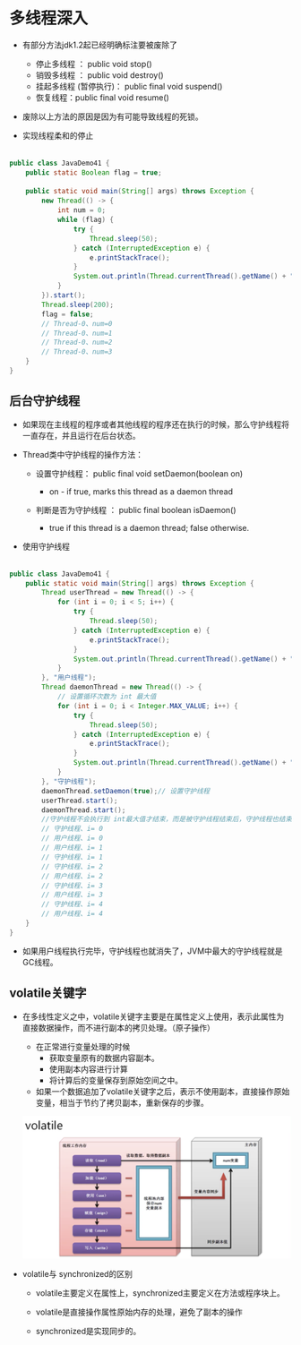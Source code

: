 # 多线程深入

* 有部分方法jdk1.2起已经明确标注要被废除了
    * 停止多线程 ： public void stop()
    * 销毁多线程 ： public void destroy()
    * 挂起多线程 (暂停执行)： public final void suspend()
    * 恢复线程：public final void resume()

* 废除以上方法的原因是因为有可能导致线程的死锁。

* 实现线程柔和的停止

```java

public class JavaDemo41 {
    public static Boolean flag = true;

    public static void main(String[] args) throws Exception {
        new Thread(() -> {
            int num = 0;
            while (flag) {
                try {
                    Thread.sleep(50);
                } catch (InterruptedException e) {
                    e.printStackTrace();
                }
                System.out.println(Thread.currentThread().getName() + "、num=" + num++);
            }
        }).start();
        Thread.sleep(200);
        flag = false;
        // Thread-0、num=0
        // Thread-0、num=1
        // Thread-0、num=2
        // Thread-0、num=3
    }
}
```

## 后台守护线程

* 如果现在主线程的程序或者其他线程的程序还在执行的时候，那么守护线程将一直存在，并且运行在后台状态。

* Thread类中守护线程的操作方法：
    * 设置守护线程： public final void setDaemon​(boolean on)
        * on - if true, marks this thread as a daemon thread

    * 判断是否为守护线程 ： public final boolean isDaemon​()
        * true if this thread is a daemon thread; false otherwise.

* 使用守护线程

```java

public class JavaDemo41 {
    public static void main(String[] args) throws Exception {
        Thread userThread = new Thread(() -> {
            for (int i = 0; i < 5; i++) {
                try {
                    Thread.sleep(50);
                } catch (InterruptedException e) {
                    e.printStackTrace();
                }
                System.out.println(Thread.currentThread().getName() + "、i= " + i);
            }
        }, "用户线程");
        Thread daemonThread = new Thread(() -> {
            // 设置循环次数为 int 最大值
            for (int i = 0; i < Integer.MAX_VALUE; i++) {
                try {
                    Thread.sleep(50);
                } catch (InterruptedException e) {
                    e.printStackTrace();
                }
                System.out.println(Thread.currentThread().getName() + "、i= " + i);
            }
        }, "守护线程");
        daemonThread.setDaemon(true);// 设置守护线程
        userThread.start();
        daemonThread.start();
        //守护线程不会执行到 int最大值才结束，而是被守护线程结束后，守护线程也结束
        // 守护线程、i= 0
        // 用户线程、i= 0
        // 用户线程、i= 1
        // 守护线程、i= 1
        // 守护线程、i= 2
        // 用户线程、i= 2
        // 守护线程、i= 3
        // 用户线程、i= 3
        // 守护线程、i= 4
        // 用户线程、i= 4
    }
}
```

* 如果用户线程执行完毕，守护线程也就消失了，JVM中最大的守护线程就是GC线程。

## volatile关键字

* 在多线性定义之中，volatile关键字主要是在属性定义上使用，表示此属性为直接数据操作，而不进行副本的拷贝处理。（原子操作）
    * 在正常进行变量处理的时候
        * 获取变量原有的数据内容副本。
        * 使用副本内容进行计算
        * 将计算后的变量保存到原始空间之中。
    * 如果一个数据追加了volatile关键字之后，表示不使用副本，直接操作原始变量，相当于节约了拷贝副本，重新保存的步骤。

    ![](../img/volatile.png)


* volatile与 synchronized的区别

    * volatile主要定义在属性上，synchronized主要定义在方法或程序块上。

    * volatile是直接操作属性原始内存的处理，避免了副本的操作
    * synchronized是实现同步的。